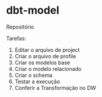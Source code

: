 # dbt-model

Repositório

Tarefas:

1. Editar o arquivo de project
2. Criar o arquivo de profile
3. Criar os modelos base
4. Criar o modelo relacionado
5. Criar o schema
6. Testar a execução
7. Conferir a Transformação no DW